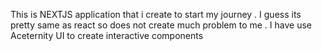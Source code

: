 This is  NEXTJS application that i create to start my journey .
I guess its pretty same as react so does not create much problem to me . 
I have use Aceternity UI to create interactive components
